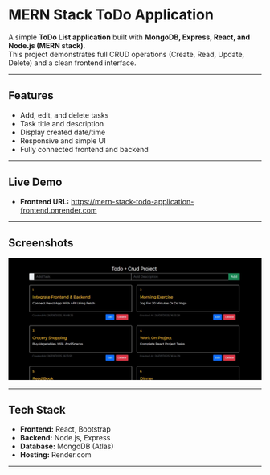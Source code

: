 # MERN Stack ToDo Application

A simple **ToDo List application** built with **MongoDB, Express, React, and Node.js (MERN stack)**.  
This project demonstrates full CRUD operations (Create, Read, Update, Delete) and a clean frontend interface.

---

## **Features**

- Add, edit, and delete tasks
- Task title and description
- Display created date/time
- Responsive and simple UI
- Fully connected frontend and backend

---

## **Live Demo**

- **Frontend URL:** https://mern-stack-todo-application-frontend.onrender.com


---

## **Screenshots**

![Todo App Screenshot](frontend/public/todo.github.JPG)


---

## **Tech Stack**

- **Frontend:** React, Bootstrap  
- **Backend:** Node.js, Express  
- **Database:** MongoDB (Atlas)  
- **Hosting:** Render.com

---


